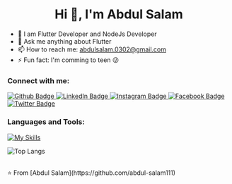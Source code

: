  <h1 align="center">Hi 👋, I'm Abdul Salam</h1>

- 🔭 I am Flutter Developer and NodeJs Developer
- 💬 Ask me anything about Flutter 
- 📫 How to reach me: abdulsalam.0302@gmail.com
- ⚡ Fun fact: I'm comming to teen 😜
  
### Connect with me:
<div id="badges">
  <a href="https://github.com/abdul-salam111">
    <img src="https://img.shields.io/badge/Github-white?style=for-the-badge&logo=Github&logoColor=black" alt="Github Badge"/>
  </a>
  <a href="https://www.linkedin.com/in/abdulsalamas/">
    <img src="https://img.shields.io/badge/LinkedIn-0A66C2.svg?style=for-the-badge&logo=LinkedIn&logoColor=white" alt="LinkedIn Badge"/>
  </a>
   <a href="https://www.instagram.com/sallo_bangash/">
    <img src="https://img.shields.io/badge/Instagram-purple?style=for-the-badge&logo=instagram&logoColor=white" alt="Instagram Badge"/>
  </a>
   <a href="https://web.facebook.com/profile.php?id=100064026879899">
    <img src="https://img.shields.io/badge/Facebook-blue?style=for-the-badge&logo=facebook&logoColor=white" alt="Facebook Badge"/>
  </a>
   <a href="https://twitter.com/AbdulSa74424583">
    <img src="https://img.shields.io/badge/Twitter-blue?style=for-the-badge&logo=twitter&logoColor=white" alt="Twitter Badge"/>
  </a>
</div>

### Languages and Tools:
[![My Skills](https://skillicons.dev/icons?i=flutter,dart,firebase,github,git,postman,figma,xd&perline=5)](https://skillicons.dev)



![Top Langs](https://github-readme-stats.vercel.app/api/top-langs/?username=axiftaj&theme=dark)


<br>
⭐️ From [Abdul Salam](https://github.com/abdul-salam111)
